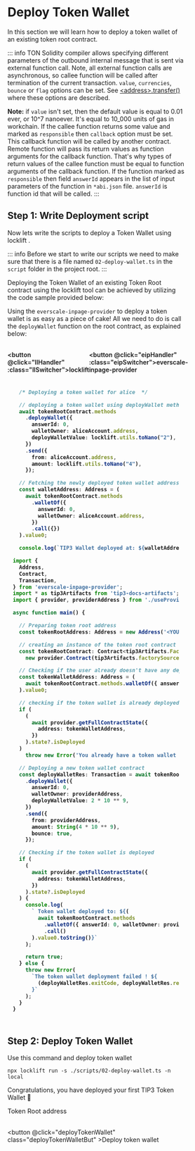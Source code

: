 # Deploy Token Wallet

<div class="DeployTokenWallet">

In this section we will learn how to deploy a token wallet of an existing token root contract.

::: info
TON Solidity compiler allows specifying different parameters of the outbound internal message that is sent via external function call. Note, all external function calls are asynchronous, so callee function will be called after termination of the current transaction. `value`, `currencies`, `bounce` or `flag` options can be set. See [\<address>.transfer()](https://github.com/tonlabs/TON-Solidity-Compiler/blob/master/API.md#addresstransfer) where these options are described.&#x20;

**Note:** if `value` isn't set, then the default value is equal to 0.01 ever, or 10^7 nanoever. It's equal to 10\_000 units of gas in workchain. If the callee function returns some value and marked as `responsible` then `callback` option must be set. This callback function will be called by another contract. Remote function will pass its return values as function arguments for the callback function. That's why types of return values of the callee function must be equal to function arguments of the callback function. If the function marked as `responsible` then field `answerId` appears in the list of input parameters of the function in `*abi.json` file. `answerId` is function id that will be called.
:::

## Step 1: Write Deployment script
<span  :class="LLdis"  >
Now lets write the scripts to deploy a Token Wallet using locklift .

::: info
Before we start to write our scripts we need to make sure that there is a file named `02-deploy-wallet.ts` in the `script` folder in the project root.
:::

Deploying the Token Wallet of an existing Token Root contract using the locklift tool can be achieved by utilizing the code sample provided below:

</span>
<span  :class="EIPdis"  >

Using the  `everscale-inpage-provider`  to deploy a token wallet is as easy as a piece of cake! All we need to do is call the  `deployWallet`  function on the root contract, as explained below:

</span>
<br/>

<div class="switcherContainer">

<button @click="llHandler" :class="llSwitcher">locklift</button>

<button @click="eipHandler" :class="eipSwitcher">everscale-inpage-provider </button>

</div>

<div class="codeBlockContainer" >

<span  :class="LLdis">

```typescript

  /* Deploying a token wallet for alice  */

  // deploying a token wallet using deployWallet method on the token root contract
  await tokenRootContract.methods
    .deployWallet({
      answerId: 0,
      walletOwner: aliceAccount.address,
      deployWalletValue: locklift.utils.toNano("2"),
    })
    .send({
      from: aliceAccount.address,
      amount: locklift.utils.toNano("4"),
    });

  // Fetching the newly deployed token wallet address by calling the walletOf method on the token root
  const walletAddress: Address = (
    await tokenRootContract.methods
      .walletOf({
        answerId: 0,
        walletOwner: aliceAccount.address,
      })
      .call({})
  ).value0;

  console.log(`TIP3 Wallet deployed at: ${walletAddress.toString()}`);

```

</span>

<span  :class="EIPdis">

````typescript
import {
  Address,
  Contract,
  Transaction,
} from 'everscale-inpage-provider';
import * as tip3Artifacts from 'tip3-docs-artifacts';
import { provider, providerAddress } from './useProvider';

async function main() {

  // Preparing token root address
  const tokenRootAddress: Address = new Address('<YOUR_TOKEN_ROOT_ADDRESS>');

  // creating an instance of the token root contract
  const tokenRootContract: Contract<tip3Artifacts.FactorySource['TokenRoot']> =
    new provider.Contract(tip3Artifacts.factorySource['TokenRoot'], tokenRootAddress);

  // Checking if the user already doesn't have any deployed wallet of that token root
  const tokenWalletAddress: Address = (
    await tokenRootContract.methods.walletOf({ answerId: 0, walletOwner: providerAddress }).call()
  ).value0;

  // checking if the token wallet is already deployed or not
  if (
    (
      await provider.getFullContractState({
        address: tokenWalletAddress,
      })
    ).state?.isDeployed
  )
    throw new Error('You already have a token wallet of this token !');

  // Deploying a new token wallet contract
  const deployWalletRes: Transaction = await tokenRootContract.methods
    .deployWallet({
      answerId: 0,
      walletOwner: providerAddress,
      deployWalletValue: 2 * 10 ** 9,
    })
    .send({
      from: providerAddress,
      amount: String(4 * 10 ** 9),
      bounce: true,
    });

  // Checking if the token wallet is deployed
  if (
    (
      await provider.getFullContractState({
        address: tokenWalletAddress,
      })
    ).state?.isDeployed
  ) {
    console.log(
      ` Token wallet deployed to: ${(
        await tokenRootContract.methods
          .walletOf({ answerId: 0, walletOwner: providerAddress })
          .call()
      ).value0.toString()}`
    );

    return true;
  } else {
    throw new Error(
      `The token wallet deployment failed ! ${
        (deployWalletRes.exitCode, deployWalletRes.resultCode)
      }`
    );
  }
}

````

</span>

</div>


<div class="action">

## Step 2: Deploy Token Wallet
<div :class="llAction">

Use this command and deploy token wallet

```shell
npx locklift run -s ./scripts/02-deploy-wallet.ts -n local
```
<ImgContainer src= '/image(17).png' width="100%" altText="deployTokenWalletOutput" />

Congratulations, you have deployed your first TIP3 Token Wallet 🎉

</div>

<div :class="eipAction" >

<p class=actionInName style="margin-bottom: 0;">Token Root address</p>
<input ref="actionTokenRootAddress" class="action Ain" type="text"/>

<button @click="deployTokenWallet" class="deployTokenWalletBut" >Deploy token wallet</button>

</div>

</div>

<p id="output-p" :class="EIPdis" ref="deployTokenWalletOutput"><loading :text="loadingText"/></p>

</div>

<script lang="ts" >
import { defineComponent, ref, onMounted } from "vue";
import {deployRootParams} from "../Scripts/types";
import {toast} from "/src/helpers/toast";
import {deployTokenWalletEip} from "../Scripts/Account/TokenWallet"
import ImgContainer from "../../.vitepress/theme/components/shared/BKDImgContainer.vue"
import loading from "../../.vitepress/theme/components/shared/BKDLoading.vue"

export default defineComponent({
  name: "DeployTokenWallet",
      components :{
    ImgContainer,
    loading
  },
  data(){
    return{
        LLdis: "cbShow",
        EIPdis: "cbHide",
        llSwitcher:"llSwitcher on",
        eipSwitcher: "eipSwitcher off",
        llAction: "llAction cbShow",
        eipAction: "eipAction cbHide",
        loadingText: " ",
    }
  },
  setup() {

    function llHandler(e){
        if(this.LLdis == "cbHide")
        {
            this.llSwitcher = "llSwitcher on";
            this.eipSwitcher = "eipSwitcher off"
        };
        this.EIPdis = "cbHide"
        this.LLdis = "cbShow"
        this.llAction = "llAction cbShow"
        this.eipAction = "eipAction cbHide"
}
    async function eipHandler(e){
        if(this.EIPdis == "cbHide")
        {
            this.llSwitcher = "llSwitcher off";
            this.eipSwitcher = "eipSwitcher on"
        };
        this.LLdis = "cbHide"
        this.EIPdis = "cbShow"
        this.llAction = "llAction cbHide"
        this.eipAction = "eipAction cbShow"
    }
  async function deployTokenWallet(){
          this.loadingText = ""
        // checking of all the values are fully filled
        if (
            this.$refs.actionTokenRootAddress.value == ""

        ){
            toast("Token root address field is required !",0)
                  this.loadingText =  "Failed"
            return
        }
        let deployTokenWalletAddr = await deployTokenWalletEip(this.$refs.actionTokenRootAddress.value)
                // Rendering the output
        deployTokenWalletAddr = !deployTokenWalletAddr ? "Failed" :  deployTokenWalletAddr;
              this.loadingText = deployTokenWalletAddr;
  }
return {
        eipHandler,
        llHandler,
        deployTokenWallet
    };
  },
});

</script>

<style>

.action{
    display:inline-block;
}

.actionInName{
    font-size: .9rem;
}

.deployTokenWalletBut, .switcherContainer, .codeBlockContainer, .Ain
{
  background-color: var(--vp-c-bg-mute);
  transition: background-color 0.1s;
  border: 1px solid var(--vp-c-divider);
  border-radius: 8px;
  font-weight: 600;
  cursor : pointer;
}
.Ain{
    padding-left : 10px;
    margin : 0;
}
.deployTokenWalletBut{
    cursor:pointer;
    padding: 5px 12px;
    display: flex;
    transition: all ease .3s;
}

.deployTokenWalletBut:hover{
      border: 1px solid var(--light-color-ts-class);
}

#output-p{
    /* height: 30px; */
    padding: 2px 10px;
    border-radius: 8px;
    border: 1px solid var(--vp-c-divider);
    }

.text{padding-left: 5px;font-size:1rem;}

.switcherContainer{
    border-bottom-left-radius: 0;
    border-bottom-right-radius: 0;
    display: flex;
    border: none;
    padding: 0px;
}
.switcherContainer > p{
    margin: 0px;
    padding : 0px;
}
.codeBlockContainer{
    border-top-left-radius: 0;
    border-top-right-radius: 0;
    padding: 8px 12px;
}
.cbShow{
    display: block;
}
.cbHide{
    display: none;
}
.llSwitcher{
    padding: 5px 10px;
    border:  0 solid var(--vp-c-divider);
    border-width: 1px ;
    border-color: var(--vp-c-divider);
    border-top-left-radius: 8px;
    border-top-right-radius: 8px;
    font-weight: 600;
    transition: all ease .2s;
}
.eipSwitcher{
    padding: 5px 10px;
    border:  0 solid var(--vp-c-divider);
    border-width: 1px ;
    border-color: var(--vp-c-divider);
    border-top-left-radius: 8px;
    border-top-right-radius: 8px;
    font-weight: 600;
    transition: all ease .2s;
}
.llSwitcher:hover, .eipSwitcher:hover{
      border-color: var(--light-color-ts-class);
}
.eipAction{
    font-weight: 600;
}
.on{
    color : var(--light-color-ts-class);
}
.off{
    color : var(--vp-c-bg-mute);
}

* {box-sizing: border-box;}

.container {
  display: flex;
  position: relative;
  margin-bottom: 12px;
  font-size: .9rem;
}

.container .checkboxInput {
  position: absolute;
  opacity: 0;
  height: 0;
  width: 0;

}

.checkmark {
  cursor: pointer;
  position: relative;
  top: 0;
  left: 0;
  height: 25px;
  width: 25px;
  background-color: var(--vp-c-bg-mute);
  border: 1px solid var(--vp-c-divider);
  border-radius : 8px;
  margin-left: 10px;
}

.container input:checked ~ .checkmark {
  background-color: var(--light-color-ts-class);
}

.checkmark:after {
  content: "";
  position: absolute;
  display: none;
}

.container input:checked ~ .checkmark:after {
  display: block;
}

.container .checkmark:after {
  left: 9px;
  top: 5px;
  width: 5px;
  height: 10px;
  border: solid white;
  border-width: 0 3px 3px 0;
  -webkit-transform: rotate(45deg);
  -ms-transform: rotate(45deg);
  transform: rotate(45deg);
}

</style>